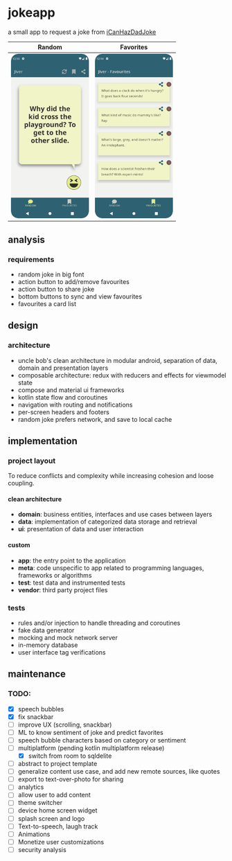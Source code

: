 # jokeapp

a small app to request a joke from [iCanHazDadJoke](https://icanhazdadjoke.com)

| Random | Favorites |
| --- | --- |
| <img src="docs/screenshots/random.png" height="380"> | <img src="docs/screenshots/favorites.png" height="380"> |

## analysis

### requirements

- random joke in big font
- action button to add/remove favourites
- action button to share joke
- bottom buttons to sync and view favourites
- favourites a card list

## design

### architecture

- uncle bob's clean architecture in modular android, separation of data, domain and presentation layers
- composable architecture: redux with reducers and effects for viewmodel state
- compose and material ui frameworks
- kotlin state flow and coroutines
- navigation with routing and notifications
- per-screen headers and footers
- random joke prefers network, and save to local cache

## implementation

### project layout

To reduce conflicts and complexity while increasing cohesion and loose coupling.

#### clean architecture

- **domain**: business entities, interfaces and use cases between layers
- **data**: implementation of categorized data storage and retrieval
- **ui**: presentation of data and user interaction

#### custom

- **app**: the entry point to the application
- **meta**: code unspecific to app related to programming languages, frameworks or algorithms
- **test**: test data and instrumented tests
- **vendor**: third party project files

### tests

- rules and/or injection to handle threading and coroutines
- fake data generator
- mocking and mock network server
- in-memory database
- user interface tag verifications

## maintenance

### TODO:

- [x] speech bubbles
- [x] fix snackbar
- [ ] improve UX (scrolling, snackbar)
- [ ] ML to know sentiment of joke and predict favorites
- [ ] speech bubble characters based on category or sentiment
- [ ] multiplatform (pending kotlin multiplatform release)
   - [x] switch from room to sqldelite
- [ ] abstract to project template
- [ ] generalize content use case, and add new remote sources, like quotes
- [ ] export to text-over-photo for sharing
- [ ] analytics
- [ ] allow user to add content
- [ ] theme switcher
- [ ] device home screen widget
- [ ] splash screen and logo
- [ ] Text-to-speech, laugh track
- [ ] Animations
- [ ] Monetize user customizations
- [ ] security analysis

